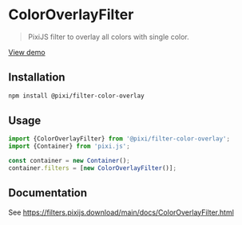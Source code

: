 # ColorOverlayFilter

> PixiJS filter to overlay all colors with single color.

[View demo](https://filters.pixijs.download/main/examples/index.html?enabled=ColorOverlayFilter)

## Installation

```bash
npm install @pixi/filter-color-overlay
```

## Usage

```js
import {ColorOverlayFilter} from '@pixi/filter-color-overlay';
import {Container} from 'pixi.js';

const container = new Container();
container.filters = [new ColorOverlayFilter()];
```

## Documentation

See https://filters.pixijs.download/main/docs/ColorOverlayFilter.html